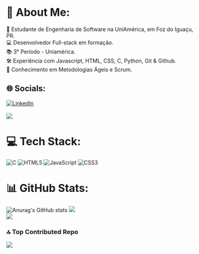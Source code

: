 # 💫 About Me:
🚀 Estudante de Engenharia de Software na UniAmérica, em Foz do Iguaçu, PR.<br>💻 Desenvolvedor Full-stack em formação.<br>📚 3° Período - Uniamérica.<br>🛠️ Experiência com Javascript, HTML, CSS, C, Python, Git & Github.<br>🔄 Conhecimento em Metodologias Ágeis e Scrum.


## 🌐 Socials:
[![LinkedIn](https://img.shields.io/badge/LinkedIn-%230077B5.svg?logo=linkedin&logoColor=white)](https://linkedin.com/in/juliane-da-costa-rodrigues) <br/> <br/> [![](https://visitcount.itsvg.in/api?id=juliane-dev0-0&icon=0&color=0)](https://visitcount.itsvg.in)

# 💻 Tech Stack:
![C](https://img.shields.io/badge/c-%2300599C.svg?style=flat-square&logo=c&logoColor=white) ![HTML5](https://img.shields.io/badge/html5-%23E34F26.svg?style=flat-square&logo=html5&logoColor=white) ![JavaScript](https://img.shields.io/badge/javascript-%23323330.svg?style=flat-square&logo=javascript&logoColor=%23F7DF1E) ![CSS3](https://img.shields.io/badge/css3-%231572B6.svg?style=flat-square&logo=css3&logoColor=white)
# 📊 GitHub Stats:
![Anurag's GitHub stats](https://github-readme-stats.vercel.app/api?username=anuraghazra&show_icons=true&theme=dracula)
![](https://github-readme-streak-stats.herokuapp.com/?user=juliane-dev0-0&theme=dracula&hide_border=false)<br/>
![](https://github-readme-stats.vercel.app/api/top-langs/?username=juliane-dev0-0&theme=dracula&hide_border=false&include_all_commits=true&count_private=true&layout=compact)



### 🔝 Top Contributed Repo
![](https://github-contributor-stats.vercel.app/api?username=juliane-dev0-0&limit=5&theme=dracula&combine_all_yearly_contributions=true)

<!-- Proudly created with GPRM ( https://gprm.itsvg.in ) -->
